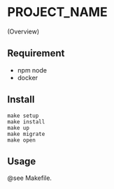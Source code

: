PROJECT_NAME
============

(Overview)

## Requirement

* npm node
* docker

## Install

```
make setup
make install
make up
make migrate
make open
```

## Usage

@see Makefile.

